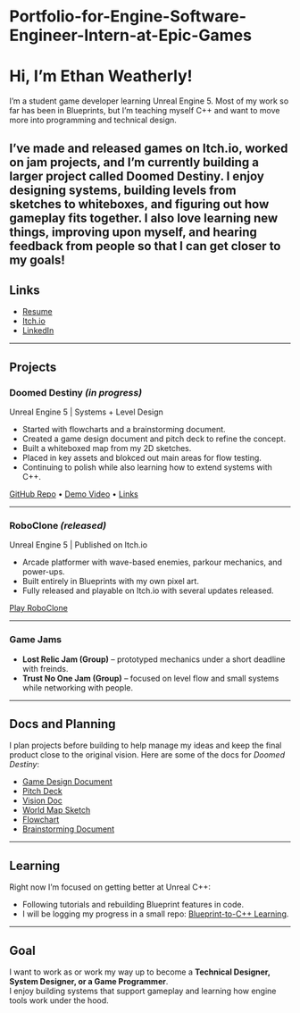 # Portfolio-for-Engine-Software-Engineer-Intern-at-Epic-Games

# Hi, I’m Ethan Weatherly!

I’m a student game developer learning Unreal Engine 5. Most of my work so far has been in Blueprints, but I’m teaching myself C++ and want to move more into programming and technical design.  

I’ve made and released games on Itch.io, worked on jam projects, and I’m currently building a larger project called **Doomed Destiny**. I enjoy designing systems, building levels from sketches to whiteboxes, and figuring out how gameplay fits together. I also love learning new things, improving upon myself, and hearing feedback from people so that I can get closer to my goals!
---

## Links
- [Resume](your-link-here) 
- [Itch.io](https://nitronic-games.itch.io/)
- [LinkedIn](https://www.linkedin.com/in/ethan-weatherly-46192228a/)

---

## Projects

### Doomed Destiny *(in progress)*
Unreal Engine 5 | Systems + Level Design  

- Started with flowcharts and a brainstorming document.
- Created a game design document and pitch deck to refine the concept.  
- Built a whiteboxed map from my 2D sketches.
- Placed in key assets and blokced out main areas for flow testing.
- Continuing to polish while also learning how to extend systems with C++.

[GitHub Repo](your-link) • [Demo Video](your-link) • [Links](https://docs.google.com/document/d/198YT4rlBzRcgm3pHrqV77kXPFInvWR1p210KoxUr2YU/edit?usp=sharing)

---

### RoboClone *(released)*
Unreal Engine 5 | Published on Itch.io  

- Arcade platformer with wave-based enemies, parkour mechanics, and power-ups.  
- Built entirely in Blueprints with my own pixel art.  
- Fully released and playable on Itch.io with several updates released. 

[Play RoboClone](https://nitronic-games.itch.io/roboclone)

---

### Game Jams
- **Lost Relic Jam (Group)** – prototyped mechanics under a short deadline with freinds.  
- **Trust No One Jam (Group)** – focused on level flow and small systems while networking with people.  

---

## Docs and Planning
I plan projects before building to help manage my ideas and keep the final product close to the original vision. 
Here are some of the docs for *Doomed Destiny*:  
- [Game Design Document](https://docs.google.com/document/d/1FUujci-n59a9jCvpHh2hD5g74iDaQWNK0O-85yyGeGg/edit?usp=sharing)
- [Pitch Deck](https://docs.google.com/presentation/d/1d6ztp96R-0NF5GgYzH7n6gnjAHalp01L/edit?usp=sharing&ouid=104468524659219012433&rtpof=true&sd=true)
- [Vision Doc](https://docs.google.com/document/d/1xFN1H4TUyV43KtACMq4pGIH4pIAYSRycjcr280qoztI/edit?usp=sharing)
- [World Map Sketch](https://docs.google.com/drawings/d/1_ePIIGdtvzJQj8ulc0g2JywTBmlqEclTVr27kYZum9s/edit?usp=sharing)
- [Flowchart](https://docs.google.com/drawings/d/1ZudKHiov6fbrtpMxWOxFNU_s0dUFT9p9qhgJ0gsv9ps/edit?usp=sharing)
- [Brainstorming Document](https://docs.google.com/document/d/1BZDqHK1wWTNWPmMMcgeBWDjKcua9Uo3uYYK1Uvi-xKM/edit?usp=sharing)

---

## Learning
Right now I’m focused on getting better at Unreal C++:  
- Following tutorials and rebuilding Blueprint features in code.  
- I will be logging my progress in a small repo: [Blueprint-to-C++ Learning](your-link).  

---

## Goal
I want to work as or work my way up to become a **Technical Designer, System Designer, or a Game Programmer**.  
I enjoy building systems that support gameplay and learning how engine tools work under the hood.
